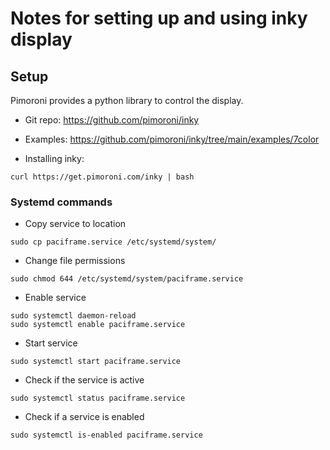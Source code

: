 # Notes for setting up and using inky display

## Setup

Pimoroni provides a python library to control the display.

* Git repo: https://github.com/pimoroni/inky

* Examples: https://github.com/pimoroni/inky/tree/main/examples/7color

* Installing inky:

```
curl https://get.pimoroni.com/inky | bash

```

### Systemd commands

* Copy service to location
```
sudo cp paciframe.service /etc/systemd/system/
```

* Change file permissions
```
sudo chmod 644 /etc/systemd/system/paciframe.service
```

* Enable service
```
sudo systemctl daemon-reload
sudo systemctl enable paciframe.service
```

* Start service
```
sudo systemctl start paciframe.service
```

* Check if the service is active
```
sudo systemctl status paciframe.service
```

* Check if a service is enabled
```
sudo systemctl is-enabled paciframe.service
```

